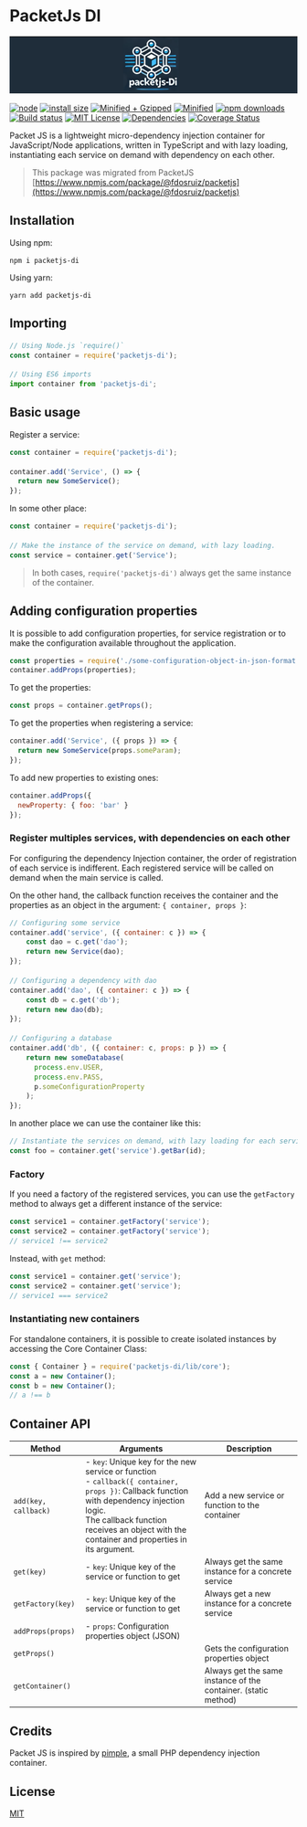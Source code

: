 # PacketJs DI

<div align="center">
  <img src="resources/logo.png" alt="packetjs-di" />
</div>

[![node](https://img.shields.io/node/v/@fdosruiz/packetjs.svg?maxAge=1000)](https://www.npmjs.com/package/packetjs-di)
[![install size](https://packagephobia.com/badge?p=packetjs-di)](https://packagephobia.com/result?p=packetjs-di)
[![Minified + Gzipped](https://badgen.net/bundlephobia/minzip/packetjs-di)](https://bundlephobia.com/result?p=packetjs-di)
[![Minified](https://badgen.net/bundlephobia/min/packetjs-di)](https://bundlephobia.com/result?p=packetjs-di)
[![npm downloads](https://img.shields.io/npm/dm/packetjs-di.svg?style=flat-square)](https://npm-stat.com/charts.html?package=packetjs-di)
[![Build status](https://github.com/fdosruiz/packetjs/actions/workflows/ci-cd.yml/badge.svg)](https://github.com/fdosruiz/packetjs/actions)
[![MIT License](https://img.shields.io/badge/license-MIT-blue.svg?style=flat)](https://github.com/fdosruiz/packetjs/blob/main/LICENSE)
[![Dependencies](https://badgen.net/bundlephobia/dependency-count/packetjs-di)](https://bundlephobia.com/result?p=packetjs-di)
[![Coverage Status](https://coveralls.io/repos/github/fdosruiz/packetjs/badge.svg?branch=main)](https://coveralls.io/github/fdosruiz/packetjs?branch=main)


Packet JS is a lightweight micro-dependency injection container for JavaScript/Node applications, written in TypeScript and with lazy loading, instantiating each service on demand with dependency on each other.

> This package was migrated from PacketJS [https://www.npmjs.com/package/@fdosruiz/packetjs](https://www.npmjs.com/package/@fdosruiz/packetjs)

## Installation

Using npm:

    npm i packetjs-di

Using yarn:

    yarn add packetjs-di

## Importing

```javascript
// Using Node.js `require()`
const container = require('packetjs-di');

// Using ES6 imports
import container from 'packetjs-di';
```

## Basic usage

Register a service:

```javascript
const container = require('packetjs-di');

container.add('Service', () => {
  return new SomeService();
});
```

In some other place:

```javascript
const container = require('packetjs-di');

// Make the instance of the service on demand, with lazy loading.
const service = container.get('Service');
```

> In both cases, `require('packetjs-di')` always get the same instance of the container.

## Adding configuration properties

It is possible to add configuration properties, for service registration or to make the configuration available throughout the application.

```javascript
const properties = require('./some-configuration-object-in-json-format');
container.addProps(properties);
```

To get the properties:

```javascript
const props = container.getProps();
```

To get the properties when registering a service:

```javascript
container.add('Service', ({ props }) => {
  return new SomeService(props.someParam);
});
```

To add new properties to existing ones:

```javascript
container.addProps({
  newProperty: { foo: 'bar' }
});
```

### Register multiples services, with dependencies on each other

For configuring the dependency Injection container, the order of registration of each service is indifferent. Each registered service will be called on demand when the main service is called.

On the other hand, the callback function receives the container and the properties as an object in the argument: `{ container, props }`:

```javascript
// Configuring some service
container.add('service', ({ container: c }) => {
    const dao = c.get('dao');
    return new Service(dao);
});

// Configuring a dependency with dao
container.add('dao', ({ container: c }) => {
    const db = c.get('db');
    return new dao(db);
});

// Configuring a database
container.add('db', ({ container: c, props: p }) => {
    return new someDatabase(
      process.env.USER,
      process.env.PASS,
      p.someConfigurationProperty
    );
});
```

In another place we can use the container like this:

```javascript
// Instantiate the services on demand, with lazy loading for each service.
const foo = container.get('service').getBar(id);
```

### Factory

If you need a factory of the registered services, you can use the `getFactory` method to always get a different instance of the service: 

```javascript
const service1 = container.getFactory('service');
const service2 = container.getFactory('service');
// service1 !== service2
```

Instead, with `get` method:

```javascript
const service1 = container.get('service');
const service2 = container.get('service');
// service1 === service2
```

### Instantiating new containers

For standalone containers, it is possible to create isolated instances by accessing the Core Container Class:

```javascript
const { Container } = require('packetjs-di/lib/core');
const a = new Container();
const b = new Container();
// a !== b
```

## Container API

| Method               | Arguments                                                                                                                                                                                                                                      | Description                                                  |
|----------------------|------------------------------------------------------------------------------------------------------------------------------------------------------------------------------------------------------------------------------------------------| ------------------------------------------------------------ |
| `add(key, callback)` | - `key`: Unique key for the new service or function<br/>- `callback({ container, props })`: Callback function with dependency injection logic.<br/>The callback function receives an object with the container and properties in its argument. | Add a new service or function to the container               |
| `get(key)`           | - `key`: Unique key of the service or function to get                                                                                                                                                                                          | Always get the same instance for a concrete service          |
| `getFactory(key)`    | - `key`: Unique key of the service or function to get                                                                                                                                                                                          | Always get a new instance for a concrete service             |
| `addProps(props)`    | - `props`: Configuration properties object (JSON)                                                                                                                                                                                                |                                                              |
| `getProps()`         |                                                                                                                                                                                                                                                | Gets the configuration properties object                     |
| `getContainer()`     |                                                                                                                                                                                                                                                | Always get the same instance of the container. (static method) |

## Credits

Packet JS is inspired by [pimple](https://github.com/silexphp/Pimple), a small PHP dependency injection container.

## License

[MIT](https://github.com/fdosruiz/packetjs/blob/main/LICENSE)

